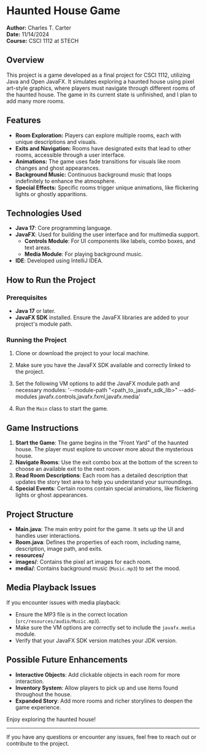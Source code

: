 # Haunted House Game

**Author:** Charles T. Carter  
**Date:** 11/14/2024  
**Course:** CSCI 1112 at STECH

## Overview
This project is a game developed as a final project for CSCI 1112, utilizing Java and Open JavaFX. It simulates exploring a haunted house using pixel art-style graphics, where players must navigate through different rooms of the haunted house.
The game in its current state is unfinished, and I plan to add many more rooms.

## Features
- **Room Exploration:** Players can explore multiple rooms, each with unique descriptions and visuals.
- **Exits and Navigation:** Rooms have designated exits that lead to other rooms, accessible through a user interface.
- **Animations:** The game uses fade transitions for visuals like room changes and ghost appearances.
- **Background Music:** Continuous background music that loops indefinitely to enhance the atmosphere.
- **Special Effects:** Specific rooms trigger unique animations, like flickering lights or ghostly apparitions.

## Technologies Used
- **Java 17**: Core programming language.
- **JavaFX**: Used for building the user interface and for multimedia support.
  - **Controls Module**: For UI components like labels, combo boxes, and text areas.
  - **Media Module**: For playing background music.
- **IDE**: Developed using IntelliJ IDEA.

## How to Run the Project
### Prerequisites
- **Java 17** or later.
- **JavaFX SDK** installed. Ensure the JavaFX libraries are added to your project's module path.

### Running the Project
1. Clone or download the project to your local machine.
2. Make sure you have the JavaFX SDK available and correctly linked to the project.
3. Set the following VM options to add the JavaFX module path and necessary modules:
'--module-path "<path_to_javafx_sdk_lib>" --add-modules javafx.controls,javafx.fxml,javafx.media'

4. Run the `Main` class to start the game.

## Game Instructions
1. **Start the Game**: The game begins in the "Front Yard" of the haunted house. The player must explore to uncover more about the mysterious house.
2. **Navigate Rooms**: Use the exit combo box at the bottom of the screen to choose an available exit to the next room.
3. **Read Room Descriptions**: Each room has a detailed description that updates the story text area to help you understand your surroundings.
4. **Special Events**: Certain rooms contain special animations, like flickering lights or ghost appearances.

## Project Structure
- **Main.java**: The main entry point for the game. It sets up the UI and handles user interactions.
- **Room.java**: Defines the properties of each room, including name, description, image path, and exits.
- **resources/**
- **images/**: Contains the pixel art images for each room.
- **media/**: Contains background music (`Music.mp3`) to set the mood.

## Media Playback Issues
If you encounter issues with media playback:
- Ensure the MP3 file is in the correct location (`src/resources/audio/Music.mp3`).
- Make sure the VM options are correctly set to include the `javafx.media` module.
- Verify that your JavaFX SDK version matches your JDK version.

## Possible Future Enhancements
- **Interactive Objects**: Add clickable objects in each room for more interaction.
- **Inventory System**: Allow players to pick up and use items found throughout the house.
- **Expanded Story**: Add more rooms and richer storylines to deepen the game experience.


Enjoy exploring the haunted house!

---

If you have any questions or encounter any issues, feel free to reach out or contribute to the project.

